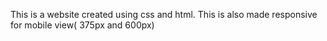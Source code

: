 This is a website created using css and html. 
This is also made responsive for mobile view( 375px and 600px)
